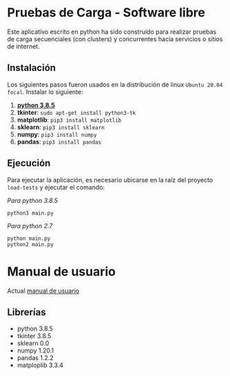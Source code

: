 # Pruebas de Carga - Software libre

Este aplicativo escrito en python ha sido construido para realizar pruebas de carga secuenciales (con clusters) y concurrentes hacia servicios o sitios de internet.

## Instalación
Los siguientes pasos fueron usados en la distribución de linux `Ubuntu 20.04 focal`. Instalar lo siguiente:
1. **[python 3.8.5](https://www.python.org/downloads/release/python-385/)**
2. **tkinter**: `sudo apt-get install python3-tk`
3. **matplotlib**: `pip3 install matplotlib`
4. **sklearn**: `pip3 install sklearn`
5. **numpy**: `pip3 install numpy`
6. **pandas**: `pip3 install pandas`

## Ejecución
Para ejecutar la aplicación, es necesario ubicarse en la raíz del proyecto `load-tests` y ejecutar el comando:

_Para python 3.8.5_
```
python3 main.py
```

_Para python 2.7_
```
python main.py
python2 main.py
```

# Manual de usuario
Actual [manual de usuario](https://github.com/LuisFuenTech/load-tests/blob/master/docs/MANUAL%20DE%20USUARIO%20-%20PRUEBAS%20DE%20CARGA.pdf)

## Librerías
- python 3.8.5
- tkinter 3.8.5
- sklearn 0.0
- numpy 1.20.1
- pandas 1.2.2
- matploplib 3.3.4
